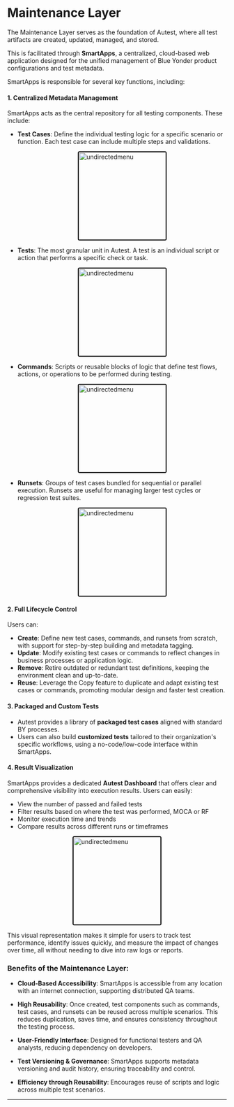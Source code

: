 # Maintenance Layer 

The Maintenance Layer serves as the foundation of Autest, where all test artifacts are created, updated, managed, and stored. 

This is facilitated through **SmartApps**, a centralized, cloud-based web application designed for the unified management of Blue Yonder product configurations and test metadata.

SmartApps is responsible for several key functions, including:

#### 1. **Centralized Metadata Management**
SmartApps acts as the central repository for all testing components. These include:
- **Test Cases**: Define the individual testing logic for a specific scenario or function. Each test case can include multiple steps and validations.

  <div style="text-align: left;">
       <img src="./Images/testcase.png"
              alt="undirectedmenu"
              style="height: 200px; margin: auto; display: block; cursor: zoom-in;
                     border: 2px solid #000000; border-radius: 4px;"
              onclick="this.style.height='400px'; this.style.cursor='zoom-out';"
              ondblclick="this.style.height='200px'; this.style.cursor='zoom-in';">
       </div>

- **Tests**: The most granular unit in Autest. A test is an individual script or action that performs a specific check or task.

  <div style="text-align: left;">
       <img src="./Images/test.png"
              alt="undirectedmenu"
              style="height: 200px; margin: auto; display: block; cursor: zoom-in;
                     border: 2px solid #000000; border-radius: 4px;"
              onclick="this.style.height='400px'; this.style.cursor='zoom-out';"
              ondblclick="this.style.height='200px'; this.style.cursor='zoom-in';">
       </div>

- **Commands**: Scripts or reusable blocks of logic that define test flows, actions, or operations to be performed during testing.

  <div style="text-align: left;">
       <img src="./Images/command.png"
              alt="undirectedmenu"
              style="height: 200px; margin: auto; display: block; cursor: zoom-in;
                     border: 2px solid #000000; border-radius: 4px;"
              onclick="this.style.height='400px'; this.style.cursor='zoom-out';"
              ondblclick="this.style.height='200px'; this.style.cursor='zoom-in';">
       </div>
 
- **Runsets**: Groups of test cases bundled for sequential or parallel execution. Runsets are useful for managing larger test cycles or regression test suites.

  <div style="text-align: left;">
       <img src="./Images/runset.png"
              alt="undirectedmenu"
              style="height: 200px; margin: auto; display: block; cursor: zoom-in;
                     border: 2px solid #000000; border-radius: 4px;"
              onclick="this.style.height='400px'; this.style.cursor='zoom-out';"
              ondblclick="this.style.height='200px'; this.style.cursor='zoom-in';">
       </div>
 
#### 2. **Full Lifecycle Control**
Users can:
- **Create**: Define new test cases, commands, and runsets from scratch, with support for step-by-step building and metadata tagging.
- **Update**: Modify existing test cases or commands to reflect changes in business processes or application logic.
- **Remove**: Retire outdated or redundant test definitions, keeping the environment clean and up-to-date.
- **Reuse**: Leverage the Copy feature to duplicate and adapt existing test cases or commands, promoting modular design and faster test creation.

#### 3. **Packaged and Custom Tests**
- Autest provides a library of **packaged test cases** aligned with standard BY processes.
- Users can also build **customized tests** tailored to their organization's specific workflows, using a no-code/low-code interface within SmartApps.

#### 4. **Result Visualization**
SmartApps provides a dedicated **Autest Dashboard** that offers clear and comprehensive visibility into execution results. Users can easily:

- View the number of passed and failed tests
- Filter results based on where the test was performed, MOCA or RF 
- Monitor execution time and trends
- Compare results across different runs or timeframes

<div style="text-align: left;">
  <img src="./Images/maintenance1.png"
       alt="undirectedmenu"
       style="height: 200px; margin: auto; display: block; cursor: zoom-in;
              border: 2px solid #000000; border-radius: 4px;"
       onclick="this.style.height='400px'; this.style.cursor='zoom-out';"
       ondblclick="this.style.height='200px'; this.style.cursor='zoom-in';">
   </div>
 

This visual representation makes it simple for users to track test performance, identify issues quickly, and measure the impact of changes over time, all without needing to dive into raw logs or reports.

### Benefits of the Maintenance Layer:
- **Cloud-Based Accessibility**: SmartApps is accessible from any location with an internet connection, supporting distributed QA teams.
-  **High Reusability**: Once created, test components such as commands, test cases, and runsets can be reused across multiple scenarios. This reduces duplication, saves time, and ensures consistency throughout the testing process.

- **User-Friendly Interface**: Designed for functional testers and QA analysts, reducing dependency on developers.
- **Test Versioning & Governance**: SmartApps supports metadata versioning and audit history, ensuring traceability and control.
- **Efficiency through Reusability**: Encourages reuse of scripts and logic across multiple test scenarios.

---

<br><br>